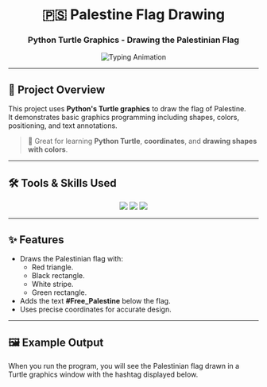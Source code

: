 <!-- Animated Header -->
<h1 align="center">🇵🇸 Palestine Flag Drawing</h1>
<h3 align="center">Python Turtle Graphics - Drawing the Palestinian Flag</h3>

<!-- Typing Animation -->
<p align="center">
  <img src="https://readme-typing-svg.herokuapp.com?size=20&duration=3000&color=#FF0000&center=true&vCenter=true&width=600&lines=Turtle+Graphics;Shape+Drawing;Color+Fill;Text+Annotation" alt="Typing Animation" />
</p>

---

## 📖 Project Overview
This project uses **Python's Turtle graphics** to draw the flag of Palestine.  
It demonstrates basic graphics programming including shapes, colors, positioning, and text annotations.

> 📌 Great for learning **Python Turtle**, **coordinates**, and **drawing shapes with colors**.

---

## 🛠 Tools & Skills Used
<p align="center">
<img src="https://img.shields.io/badge/Python-3776AB?style=for-the-badge&logo=python&logoColor=white"/>
<img src="https://img.shields.io/badge/Turtle%20Graphics-FF5722?style=for-the-badge&logo=python&logoColor=white"/>
<img src="https://img.shields.io/badge/Graphic%20Design-9C27B0?style=for-the-badge&logo=paintbrush&logoColor=white"/>
</p>

---

## ✨ Features
- Draws the Palestinian flag with:
  - Red triangle.
  - Black rectangle.
  - White stripe.
  - Green rectangle.
- Adds the text **#Free_Palestine** below the flag.
- Uses precise coordinates for accurate design.

---

## 🖼 Example Output
When you run the program, you will see the Palestinian flag drawn in a Turtle graphics window with the hashtag displayed below.

